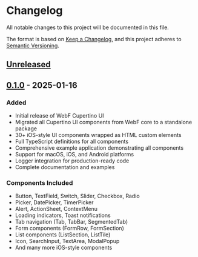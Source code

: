 # Changelog

All notable changes to this project will be documented in this file.

The format is based on [Keep a Changelog](https://keepachangelog.com/en/1.0.0/),
and this project adheres to [Semantic Versioning](https://semver.org/spec/v2.0.0.html).

## [Unreleased]

## [0.1.0] - 2025-01-16

### Added
- Initial release of WebF Cupertino UI
- Migrated all Cupertino UI components from WebF core to a standalone package
- 30+ iOS-style UI components wrapped as HTML custom elements
- Full TypeScript definitions for all components
- Comprehensive example application demonstrating all components
- Support for macOS, iOS, and Android platforms
- Logger integration for production-ready code
- Complete documentation and examples

### Components Included
- Button, TextField, Switch, Slider, Checkbox, Radio
- Picker, DatePicker, TimerPicker
- Alert, ActionSheet, ContextMenu
- Loading indicators, Toast notifications
- Tab navigation (Tab, TabBar, SegmentedTab)
- Form components (FormRow, FormSection)
- List components (ListSection, ListTile)
- Icon, SearchInput, TextArea, ModalPopup
- And many more iOS-style components

[Unreleased]: https://github.com/openwebf/webf-cupertino-ui/compare/v0.1.0...HEAD
[0.1.0]: https://github.com/openwebf/webf-cupertino-ui/releases/tag/v0.1.0
